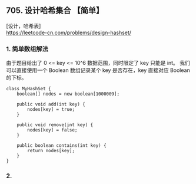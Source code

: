 ## 705. 设计哈希集合 【简单】     
[设计，哈希表]     
https://leetcode-cn.com/problems/design-hashset/     

### 1. 简单数组解法     
由于题目给出了 0 <= key <= 10^6 数据范围，同时限定了 key 只能是 int。
我们可以直接使用一个 Boolean 数组记录某个 key 是否存在，key 直接对应 Boolean 的下标。      
```
class MyHashSet {
    boolean[] nodes = new boolean[1000009];
    
    public void add(int key) {
        nodes[key] = true;
    }
    
    public void remove(int key) {
        nodes[key] = false;
    }
    
    public boolean contains(int key) {
        return nodes[key];
    }
}
```
                          
### 2. 
```

```


```

```

```

```

